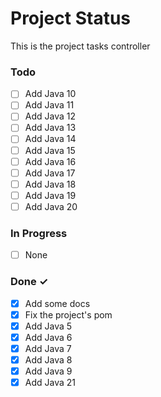 # Project Status

This is the project tasks controller

### Todo

- [ ] Add Java 10
- [ ] Add Java 11
- [ ] Add Java 12
- [ ] Add Java 13
- [ ] Add Java 14
- [ ] Add Java 15
- [ ] Add Java 16
- [ ] Add Java 17
- [ ] Add Java 18
- [ ] Add Java 19
- [ ] Add Java 20

### In Progress

- [ ] None

### Done ✓

- [x] Add some docs
- [x] Fix the project's pom
- [x] Add Java 5
- [x] Add Java 6
- [x] Add Java 7
- [x] Add Java 8
- [X] Add Java 9
- [x] Add Java 21